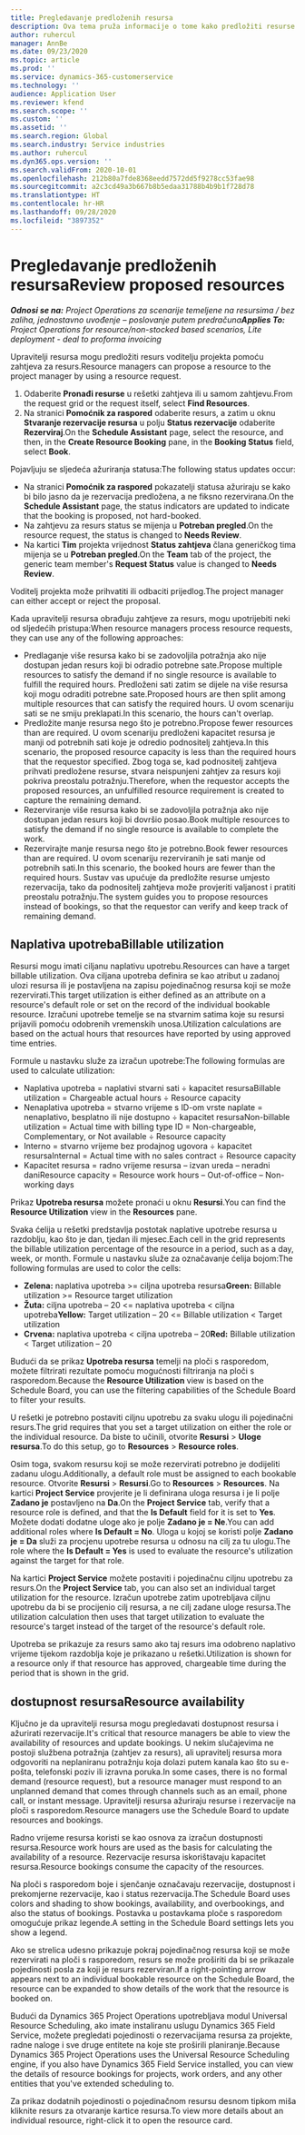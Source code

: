 ```yaml
---
title: Pregledavanje predloženih resursa
description: Ova tema pruža informacije o tome kako predložiti resurse projekta.
author: ruhercul
manager: AnnBe
ms.date: 09/23/2020
ms.topic: article
ms.prod: ''
ms.service: dynamics-365-customerservice
ms.technology: ''
audience: Application User
ms.reviewer: kfend
ms.search.scope: ''
ms.custom: ''
ms.assetid: ''
ms.search.region: Global
ms.search.industry: Service industries
ms.author: ruhercul
ms.dyn365.ops.version: ''
ms.search.validFrom: 2020-10-01
ms.openlocfilehash: 212b80a7fde8368eedd7572dd5f9278cc53fae98
ms.sourcegitcommit: a2c3cd49a3b667b8b5edaa31788b4b9b1f728d78
ms.translationtype: HT
ms.contentlocale: hr-HR
ms.lasthandoff: 09/28/2020
ms.locfileid: "3897352"
---
```

# <a name="review-proposed-resources"></a><span data-ttu-id="76ad6-103">Pregledavanje predloženih resursa</span><span class="sxs-lookup"><span data-stu-id="76ad6-103">Review proposed resources</span></span>

<span data-ttu-id="76ad6-104">_**Odnosi se na:** Project Operations za scenarije temeljene na resursima / bez zaliha, jednostavno uvođenje – poslovanje putem predračuna_</span><span class="sxs-lookup"><span data-stu-id="76ad6-104">_**Applies To:** Project Operations for resource/non-stocked based scenarios, Lite deployment - deal to proforma invoicing_</span></span>

<span data-ttu-id="76ad6-105">Upravitelji resursa mogu predložiti resurs voditelju projekta pomoću zahtjeva za resurs.</span><span class="sxs-lookup"><span data-stu-id="76ad6-105">Resource managers can propose a resource to the project manager by using a resource request.</span></span>

1. <span data-ttu-id="76ad6-106">Odaberite **Pronađi resurse** u rešetki zahtjeva ili u samom zahtjevu.</span><span class="sxs-lookup"><span data-stu-id="76ad6-106">From the request grid or the request itself, select **Find Resources**.</span></span>
2. <span data-ttu-id="76ad6-107">Na stranici **Pomoćnik za raspored** odaberite resurs, a zatim u oknu **Stvaranje rezervacije resursa** u polju **Status rezervacije** odaberite **Rezerviraj**.</span><span class="sxs-lookup"><span data-stu-id="76ad6-107">On the **Schedule Assistant** page, select the resource, and then, in the **Create Resource Booking** pane, in the **Booking Status** field, select **Book**.</span></span>

<span data-ttu-id="76ad6-108">Pojavljuju se sljedeća ažuriranja statusa:</span><span class="sxs-lookup"><span data-stu-id="76ad6-108">The following status updates occur:</span></span>

- <span data-ttu-id="76ad6-109">Na stranici **Pomoćnik za raspored** pokazatelji statusa ažuriraju se kako bi bilo jasno da je rezervacija predložena, a ne fiksno rezervirana.</span><span class="sxs-lookup"><span data-stu-id="76ad6-109">On the **Schedule Assistant** page, the status indicators are updated to indicate that the booking is proposed, not hard-booked.</span></span>
- <span data-ttu-id="76ad6-110">Na zahtjevu za resurs status se mijenja u **Potreban pregled**.</span><span class="sxs-lookup"><span data-stu-id="76ad6-110">On the resource request, the status is changed to **Needs Review**.</span></span>
- <span data-ttu-id="76ad6-111">Na kartici **Tim** projekta vrijednost **Status zahtjeva** člana generičkog tima mijenja se u **Potreban pregled**.</span><span class="sxs-lookup"><span data-stu-id="76ad6-111">On the **Team** tab of the project, the generic team member's **Request Status** value is changed to **Needs Review**.</span></span>

<span data-ttu-id="76ad6-112">Voditelj projekta može prihvatiti ili odbaciti prijedlog.</span><span class="sxs-lookup"><span data-stu-id="76ad6-112">The project manager can either accept or reject the proposal.</span></span>

<span data-ttu-id="76ad6-113">Kada upravitelji resursa obrađuju zahtjeve za resurs, mogu upotrijebiti neki od sljedećih pristupa:</span><span class="sxs-lookup"><span data-stu-id="76ad6-113">When resource managers process resource requests, they can use any of the following approaches:</span></span>

- <span data-ttu-id="76ad6-114">Predlaganje više resursa kako bi se zadovoljila potražnja ako nije dostupan jedan resurs koji bi odradio potrebne sate.</span><span class="sxs-lookup"><span data-stu-id="76ad6-114">Propose multiple resources to satisfy the demand if no single resource is available to fulfill the required hours.</span></span> <span data-ttu-id="76ad6-115">Predloženi sati zatim se dijele na više resursa koji mogu odraditi potrebne sate.</span><span class="sxs-lookup"><span data-stu-id="76ad6-115">Proposed hours are then split among multiple resources that can satisfy the required hours.</span></span> <span data-ttu-id="76ad6-116">U ovom scenariju sati se ne smiju preklapati.</span><span class="sxs-lookup"><span data-stu-id="76ad6-116">In this scenario, the hours can't overlap.</span></span>
- <span data-ttu-id="76ad6-117">Predložite manje resursa nego što je potrebno.</span><span class="sxs-lookup"><span data-stu-id="76ad6-117">Propose fewer resources than are required.</span></span> <span data-ttu-id="76ad6-118">U ovom scenariju predloženi kapacitet resursa je manji od potrebnih sati koje je odredio podnositelj zahtjeva.</span><span class="sxs-lookup"><span data-stu-id="76ad6-118">In this scenario, the proposed resource capacity is less than the required hours that the requestor specified.</span></span> <span data-ttu-id="76ad6-119">Zbog toga se, kad podnositelj zahtjeva prihvati predložene resurse, stvara neispunjeni zahtjev za resurs koji pokriva preostalu potražnju.</span><span class="sxs-lookup"><span data-stu-id="76ad6-119">Therefore, when the requestor accepts the proposed resources, an unfulfilled resource requirement is created to capture the remaining demand.</span></span>
- <span data-ttu-id="76ad6-120">Rezerviranje više resursa kako bi se zadovoljila potražnja ako nije dostupan jedan resurs koji bi dovršio posao.</span><span class="sxs-lookup"><span data-stu-id="76ad6-120">Book multiple resources to satisfy the demand if no single resource is available to complete the work.</span></span>
- <span data-ttu-id="76ad6-121">Rezervirajte manje resursa nego što je potrebno.</span><span class="sxs-lookup"><span data-stu-id="76ad6-121">Book fewer resources than are required.</span></span> <span data-ttu-id="76ad6-122">U ovom scenariju rezerviranih je sati manje od potrebnih sati.</span><span class="sxs-lookup"><span data-stu-id="76ad6-122">In this scenario, the booked hours are fewer than the required hours.</span></span> <span data-ttu-id="76ad6-123">Sustav vas upućuje da predložite resurse umjesto rezervacija, tako da podnositelj zahtjeva može provjeriti valjanost i pratiti preostalu potražnju.</span><span class="sxs-lookup"><span data-stu-id="76ad6-123">The system guides you to propose resources instead of bookings, so that the requestor can verify and keep track of remaining demand.</span></span>

## <a name="billable-utilization"></a><span data-ttu-id="76ad6-124">Naplativa upotreba</span><span class="sxs-lookup"><span data-stu-id="76ad6-124">Billable utilization</span></span>

<span data-ttu-id="76ad6-125">Resursi mogu imati ciljanu naplativu upotrebu.</span><span class="sxs-lookup"><span data-stu-id="76ad6-125">Resources can have a target billable utilization.</span></span> <span data-ttu-id="76ad6-126">Ova ciljana upotreba definira se kao atribut u zadanoj ulozi resursa ili je postavljena na zapisu pojedinačnog resursa koji se može rezervirati.</span><span class="sxs-lookup"><span data-stu-id="76ad6-126">This target utilization is either defined as an attribute on a resource's default role or set on the record of the individual bookable resource.</span></span> <span data-ttu-id="76ad6-127">Izračuni upotrebe temelje se na stvarnim satima koje su resursi prijavili pomoću odobrenih vremenskih unosa.</span><span class="sxs-lookup"><span data-stu-id="76ad6-127">Utilization calculations are based on the actual hours that resources have reported by using approved time entries.</span></span>

<span data-ttu-id="76ad6-128">Formule u nastavku služe za izračun upotrebe:</span><span class="sxs-lookup"><span data-stu-id="76ad6-128">The following formulas are used to calculate utilization:</span></span>

- <span data-ttu-id="76ad6-129">Naplativa upotreba = naplativi stvarni sati ÷ kapacitet resursa</span><span class="sxs-lookup"><span data-stu-id="76ad6-129">Billable utilization = Chargeable actual hours ÷ Resource capacity</span></span>
- <span data-ttu-id="76ad6-130">Nenaplativa upotreba = stvarno vrijeme s ID-om vrste naplate = nenaplativo, besplatno ili nije dostupno ÷ kapacitet resursa</span><span class="sxs-lookup"><span data-stu-id="76ad6-130">Non-billable utilization = Actual time with billing type ID = Non-chargeable, Complementary, or Not available ÷ Resource capacity</span></span>
- <span data-ttu-id="76ad6-131">Interno = stvarno vrijeme bez prodajnog ugovora ÷ kapacitet resursa</span><span class="sxs-lookup"><span data-stu-id="76ad6-131">Internal = Actual time with no sales contract ÷ Resource capacity</span></span>
- <span data-ttu-id="76ad6-132">Kapacitet resursa = radno vrijeme resursa – izvan ureda – neradni dani</span><span class="sxs-lookup"><span data-stu-id="76ad6-132">Resource capacity = Resource work hours – Out-of-office – Non-working days</span></span>

<span data-ttu-id="76ad6-133">Prikaz **Upotreba resursa** možete pronaći u oknu **Resursi**.</span><span class="sxs-lookup"><span data-stu-id="76ad6-133">You can find the **Resource Utilization** view in the **Resources** pane.</span></span>

<span data-ttu-id="76ad6-134">Svaka ćelija u rešetki predstavlja postotak naplative upotrebe resursa u razdoblju, kao što je dan, tjedan ili mjesec.</span><span class="sxs-lookup"><span data-stu-id="76ad6-134">Each cell in the grid represents the billable utilization percentage of the resource in a period, such as a day, week, or month.</span></span> <span data-ttu-id="76ad6-135">Formule u nastavku služe za označavanje ćelija bojom:</span><span class="sxs-lookup"><span data-stu-id="76ad6-135">The following formulas are used to color the cells:</span></span>

- <span data-ttu-id="76ad6-136">**Zelena:** naplativa upotreba \>= ciljna upotreba resursa</span><span class="sxs-lookup"><span data-stu-id="76ad6-136">**Green:** Billable utilization \>= Resource target utilization</span></span>
- <span data-ttu-id="76ad6-137">**Žuta:** ciljna upotreba – 20 \<= naplativa upotreba \< ciljna upotreba</span><span class="sxs-lookup"><span data-stu-id="76ad6-137">**Yellow:** Target utilization – 20 \<= Billable utilization \< Target utilization</span></span>
- <span data-ttu-id="76ad6-138">**Crvena:** naplativa upotreba \< ciljna upotreba – 20</span><span class="sxs-lookup"><span data-stu-id="76ad6-138">**Red:** Billable utilization \< Target utilization – 20</span></span>

<span data-ttu-id="76ad6-139">Budući da se prikaz **Upotreba resursa** temelji na ploči s rasporedom, možete filtrirati rezultate pomoću mogućnosti filtriranja na ploči s rasporedom.</span><span class="sxs-lookup"><span data-stu-id="76ad6-139">Because the **Resource Utilization** view is based on the Schedule Board, you can use the filtering capabilities of the Schedule Board to filter your results.</span></span>

<span data-ttu-id="76ad6-140">U rešetki je potrebno postaviti ciljnu upotrebu za svaku ulogu ili pojedinačni resurs.</span><span class="sxs-lookup"><span data-stu-id="76ad6-140">The grid requires that you set a target utilization on either the role or the individual resource.</span></span> <span data-ttu-id="76ad6-141">Da biste to učinili, otvorite **Resursi** \> **Uloge resursa**.</span><span class="sxs-lookup"><span data-stu-id="76ad6-141">To do this setup, go to **Resources** \> **Resource roles**.</span></span>

<span data-ttu-id="76ad6-142">Osim toga, svakom resursu koji se može rezervirati potrebno je dodijeliti zadanu ulogu.</span><span class="sxs-lookup"><span data-stu-id="76ad6-142">Additionally, a default role must be assigned to each bookable resource.</span></span> <span data-ttu-id="76ad6-143">Otvorite **Resursi** \> **Resursi**.</span><span class="sxs-lookup"><span data-stu-id="76ad6-143">Go to **Resources** \> **Resources**.</span></span> <span data-ttu-id="76ad6-144">Na kartici **Project Service** provjerite je li definirana uloga resursa i je li polje **Zadano je** postavljeno na **Da**.</span><span class="sxs-lookup"><span data-stu-id="76ad6-144">On the **Project Service** tab, verify that a resource role is defined, and that the **Is Default** field for it is set to **Yes**.</span></span> <span data-ttu-id="76ad6-145">Možete dodati dodatne uloge ako je polje **Zadano je = Ne**.</span><span class="sxs-lookup"><span data-stu-id="76ad6-145">You can add additional roles where **Is Default = No**.</span></span> <span data-ttu-id="76ad6-146">Uloga u kojoj se koristi polje **Zadano je = Da** služi za procjenu upotrebe resursa u odnosu na cilj za tu ulogu.</span><span class="sxs-lookup"><span data-stu-id="76ad6-146">The role where the **Is Default = Yes** is used to evaluate the resource's utilization against the target for that role.</span></span>

<span data-ttu-id="76ad6-147">Na kartici **Project Service** možete postaviti i pojedinačnu ciljnu upotrebu za resurs.</span><span class="sxs-lookup"><span data-stu-id="76ad6-147">On the **Project Service** tab, you can also set an individual target utilization for the resource.</span></span> <span data-ttu-id="76ad6-148">Izračun upotrebe zatim upotrebljava ciljnu upotrebu da bi se procijenio cilj resursa, a ne cilj zadane uloge resursa.</span><span class="sxs-lookup"><span data-stu-id="76ad6-148">The utilization calculation then uses that target utilization to evaluate the resource's target instead of the target of the resource's default role.</span></span>

<span data-ttu-id="76ad6-149">Upotreba se prikazuje za resurs samo ako taj resurs ima odobreno naplativo vrijeme tijekom razdoblja koje je prikazano u rešetki.</span><span class="sxs-lookup"><span data-stu-id="76ad6-149">Utilization is shown for a resource only if that resource has approved, chargeable time during the period that is shown in the grid.</span></span>

## <a name="resource-availability"></a><span data-ttu-id="76ad6-150">dostupnost resursa</span><span class="sxs-lookup"><span data-stu-id="76ad6-150">Resource availability</span></span>

<span data-ttu-id="76ad6-151">Ključno je da upravitelji resursa mogu pregledavati dostupnost resursa i ažurirati rezervacije.</span><span class="sxs-lookup"><span data-stu-id="76ad6-151">It's critical that resource managers be able to view the availability of resources and update bookings.</span></span> <span data-ttu-id="76ad6-152">U nekim slučajevima ne postoji službena potražnja (zahtjev za resurs), ali upravitelj resursa mora odgovoriti na neplaniranu potražnju koja dolazi putem kanala kao što su e-pošta, telefonski poziv ili izravna poruka.</span><span class="sxs-lookup"><span data-stu-id="76ad6-152">In some cases, there is no formal demand (resource request), but a resource manager must respond to an unplanned demand that comes through channels such as an email, phone call, or instant message.</span></span> <span data-ttu-id="76ad6-153">Upravitelji resursa ažuriraju resurse i rezervacije na ploči s rasporedom.</span><span class="sxs-lookup"><span data-stu-id="76ad6-153">Resource managers use the Schedule Board to update resources and bookings.</span></span>

<span data-ttu-id="76ad6-154">Radno vrijeme resursa koristi se kao osnova za izračun dostupnosti resursa.</span><span class="sxs-lookup"><span data-stu-id="76ad6-154">Resource work hours are used as the basis for calculating the availability of a resource.</span></span> <span data-ttu-id="76ad6-155">Rezervacije resursa iskorištavaju kapacitet resursa.</span><span class="sxs-lookup"><span data-stu-id="76ad6-155">Resource bookings consume the capacity of the resources.</span></span>

<span data-ttu-id="76ad6-156">Na ploči s rasporedom boje i sjenčanje označavaju rezervacije, dostupnost i prekomjerne rezervacije, kao i status rezervacija.</span><span class="sxs-lookup"><span data-stu-id="76ad6-156">The Schedule Board uses colors and shading to show bookings, availability, and overbookings, and also the status of bookings.</span></span> <span data-ttu-id="76ad6-157">Postavka u postavkama ploče s rasporedom omogućuje prikaz legende.</span><span class="sxs-lookup"><span data-stu-id="76ad6-157">A setting in the Schedule Board settings lets you show a legend.</span></span>

<span data-ttu-id="76ad6-158">Ako se strelica udesno prikazuje pokraj pojedinačnog resursa koji se može rezervirati na ploči s rasporedom, resurs se može proširiti da bi se prikazale pojedinosti posla za koji je resurs rezerviran.</span><span class="sxs-lookup"><span data-stu-id="76ad6-158">If a right-pointing arrow appears next to an individual bookable resource on the Schedule Board, the resource can be expanded to show details of the work that the resource is booked on.</span></span>

<span data-ttu-id="76ad6-159">Budući da Dynamics 365 Project Operations upotrebljava modul Universal Resource Scheduling, ako imate instaliranu uslugu Dynamics 365 Field Service, možete pregledati pojedinosti o rezervacijama resursa za projekte, radne naloge i sve druge entitete na koje ste proširili planiranje.</span><span class="sxs-lookup"><span data-stu-id="76ad6-159">Because Dynamics 365 Project Operations uses the Universal Resource Scheduling engine, if you also have Dynamics 365 Field Service installed, you can view the details of resource bookings for projects, work orders, and any other entities that you've extended scheduling to.</span></span>

<span data-ttu-id="76ad6-160">Za prikaz dodatnih pojedinosti o pojedinačnom resursu desnom tipkom miša kliknite resurs za otvaranje kartice resursa.</span><span class="sxs-lookup"><span data-stu-id="76ad6-160">To view more details about an individual resource, right-click it to open the resource card.</span></span>

